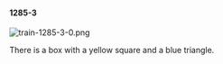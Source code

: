 #### 1285-3
![train-1285-3-0.png](https://github.com/lil-lab/nlvr/raw/master/nlvr/train/images/59/train-1285-3-0.png "train-1285-3-0.png")

There is a box with a yellow square and a blue triangle.